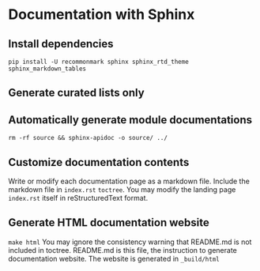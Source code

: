# Documentation with Sphinx

## Install dependencies
`pip install -U recommonmark sphinx sphinx_rtd_theme sphinx_markdown_tables`

## Generate curated lists only
## Automatically generate module documentations
`rm -rf source && sphinx-apidoc -o source/ ../`

## Customize documentation contents
Write or modify each documentation page as a markdown file.
Include the markdown file in `index.rst` `toctree`.
You may modify the landing page `index.rst` itself in reStructuredText format.

## Generate HTML documentation website
`make html`
You may ignore the consistency warning that README.md is not included in toctree. README.md is this file, the instruction to generate documentation website.
The website is generated in `_build/html`
